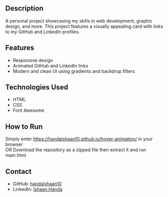 ## Description
A personal project showcasing my skills in web development, graphic design, and more. This project features a visually appealing card with links to my GitHub and LinkedIn profiles.

## Features
- Responsive design
- Animated GitHub and LinkedIn links
- Modern and clean UI using gradients and backdrop filters

## Technologies Used
- HTML
- CSS
- Font Awesome

## How to Run
Simply enter https://handaishaan10.github.io/hover-animation/ in your browser                                                                                                                                                                           
                                  OR
                                                     Download the repository as a zipped file then extract it and run main.html 

## Contact
- GitHub: [handaishaan10](https://github.com/handaishaan10)
- LinkedIn: [Ishaan Handa](https://www.linkedin.com/in/ishaan-handa-a18164363/)

